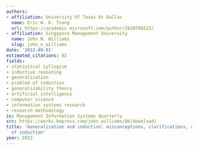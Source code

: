 ```yaml
---
authors:
- affiliation: University Of Texas At Dallas
  name: Eric W. K. Tsang
  url: https://academic.microsoft.com/author/2620706523/
- affiliation: Singapore Management University
  name: John N. Williams
  slug: john_n_williams
date: '2012-09-01'
estimated_citations: 82
fields:
- statistical syllogism
- inductive reasoning
- generalization
- problem of induction
- generalizability theory
- artificial intelligence
- computer science
- information systems research
- research methodology
in: Management Information Systems Quarterly
src: https://works.bepress.com/john_williams/86/download/
title: 'Generalization and induction: misconceptions, clarifications, and a classification
  of induction'
year: 2012
---
```

